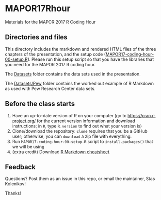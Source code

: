 # MAPOR17Rhour

Materials for the MAPOR 2017 R Coding Hour

## Directories and files

This directory includes the markdown and rendered HTML files of the three chapters of the presentation, and the setup code ([MAPOR17-coding-hour-00-setup.R](MAPOR17-coding-hour-00-setup.R)). Please run this setup script so that you have the libraries that you need for the MAPOR 2017 R coding hour.

The [Datasets](Datasets) folder contains the data sets used in the presentation.

The [Datasets/Pew](Datasets/Pew) folder contains the worked out example of R Markdown as used with Pew Research Center data sets.

## Before the class starts

1. Have an up-to-date version of R on your computer (go to https://cran.r-project.org/ for the current version information and download instructions; in `R`,  type `R.version` to find out what your version is)
2. Clone/download the repository: `clone` requires that you be a GitHub user; otherwise, you can `download` a zip file with everything.
3. Run `MAPOR17-coding-hour-00-setup.R` script to `install.packages()` that we will be using.
4. (extra credit) Download [R Markdown cheatsheet](https://www.rstudio.com/wp-content/uploads/2016/03/rmarkdown-cheatsheet-2.0.pdf).

## Feedback

Questions? Post them as an issue in this repo, or email the maintainer, Stas Kolenikov!

Thanks!
